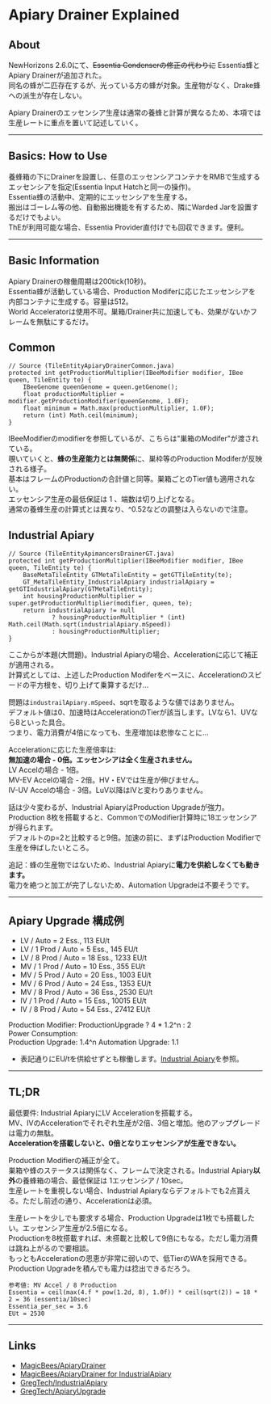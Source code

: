 
# Apiary Drainer Explained

## About
NewHorizons 2.6.0にて、<s>Essentia Condenserの修正の代わりに</s> Essentia蜂とApiary Drainerが追加された。  
同名の蜂が二匹存在するが、光っている方の蜂が対象。生産物がなく、Drake蜂への派生が存在しない。  

Apiary Drainerのエッセンシア生産は通常の養蜂と計算が異なるため、本項では生産レートに重点を置いて記述していく。  

---

## Basics: How to Use
養蜂箱の下にDrainerを設置し、任意のエッセンシアコンテナをRMBで生成するエッセンシアを指定(Essentia Input Hatchと同一の操作)。  
Essentia蜂の活動中、定期的にエッセンシアを生産する。  
搬出はゴーレム等の他、自動搬出機能を有するため、隣にWarded Jarを設置するだけでもよい。  
ThEが利用可能な場合、Essentia Provider直付けでも回収できます。便利。  

---

## Basic Information
Apiary Drainerの稼働周期は200tick(10秒)。  
Essentia蜂が活動している場合、Production Modiferに応じたエッセンシアを内部コンテナに生成する。容量は512。  
World Acceleratorは使用不可。巣箱/Drainer共に加速しても、効果がないかフレームを無駄にするだけ。  


## Common
```
// Source (TileEntityApiaryDrainerCommon.java)
protected int getProductionMultiplier(IBeeModifier modifier, IBee queen, TileEntity te) {
    IBeeGenome queenGenome = queen.getGenome();
    float productionMultiplier = modifier.getProductionModifier(queenGenome, 1.0F);
    float minimum = Math.max(productionMultiplier, 1.0F);
    return (int) Math.ceil(minimum);
}
```
IBeeModifierのmodifierを参照しているが、こちらは"巣箱のModifer"が渡されている。  
覗いていくと、**蜂の生産能力とは無関係**に、巣枠等のProduction Modiferが反映される様子。  
基本はフレームのProductionの合計値と同等。巣箱ごとのTier値も適用されない。  
エッセンシア生産の最低保証は 1 、端数は切り上げとなる。  
通常の養蜂生産の計算式とは異なり、^0.52などの調整は入らないので注意。  


## Industrial Apiary
```
// Source (TileEntityApimancersDrainerGT.java)
protected int getProductionMultiplier(IBeeModifier modifier, IBee queen, TileEntity te) {
    BaseMetaTileEntity GTMetaTileEntity = getGTTileEntity(te);
    GT_MetaTileEntity_IndustrialApiary industrialApiary = getGTIndustrialApiary(GTMetaTileEntity);
    int housingProductionMultiplier = super.getProductionMultiplier(modifier, queen, te);
    return industrialApiary != null
            ? housingProductionMultiplier * (int) Math.ceil(Math.sqrt(industrialApiary.mSpeed))
            : housingProductionMultiplier;
}
```
ここからが本題(大問題)。Industrial Apiaryの場合、Accelerationに応じて補正が適用される。  
計算式としては、上述したProduction Modiferをベースに、Accelerationのスピードの平方根を、切り上げて乗算するだけ...  

問題は```industrailApiary.mSpeed```、sqrtを取るような値ではありません。  
デフォルト値は0、加速時はAccelerationのTierが該当します。LVなら1、UVなら8といった具合。  
つまり、電力消費が4倍になっても、生産増加は悲惨なことに...  

Accelerationに応じた生産倍率は:  
**無加速の場合 - 0倍。エッセンシアは全く生産されません。**  
LV Accelの場合 - 1倍。  
MV-EV Accelの場合 - 2倍。HV・EVでは生産が伸びません。  
IV-UV Accelの場合 - 3倍。LuV以降はIVと変わりありません。  

話は少々変わるが、Industrial ApiaryはProduction Upgradeが強力。  
Production 8枚を搭載すると、CommonでのModifier計算時に18エッセンシアが得られます。  
デフォルトのp=2と比較すると9倍。加速の前に、まずはProduction Modifierで生産を伸ばしたいところ。  

追記：蜂の生産物ではないため、Industrial Apiaryに**電力を供給しなくても動きます。**  
電力を絶つと加工が完了しないため、Automation Upgradeは不要そうです。  

---

## Apiary Upgrade 構成例
- LV / Auto = 2 Ess., 113 EU/t
- LV / 1 Prod / Auto = 5 Ess., 145 EU/t
- LV / 8 Prod / Auto = 18 Ess., 1233 EU/t
- MV / 1 Prod / Auto = 10 Ess., 355 EU/t
- MV / 5 Prod / Auto = 20 Ess., 1003 EU/t
- MV / 6 Prod / Auto = 24 Ess., 1353 EU/t
- MV / 8 Prod / Auto = 36 Ess., 2530 EU/t
- IV / 1 Prod / Auto = 15 Ess., 10015 EU/t
- IV / 8 Prod / Auto = 54 Ess., 27412 EU/t

Production Modifier: ProductionUpgrade ? 4 * 1.2^n : 2  
Power Consumption:  
Production Upgrade: 1.4^n
Automation Upgrade: 1.1

- 表記通りにEU/tを供給せずとも稼働します。[Industrial Apiary](#industrial-apiary)を参照。

---

## TL;DR
最低要件: Industrial ApiaryにLV Accelerationを搭載する。  
MV、IVのAccelerationでそれぞれ生産が2倍、3倍と増加。他のアップグレードは電力の無駄。  
**Accelerationを搭載しないと、0倍となりエッセンシアが生産できない。**  

Production Modifierの補正が全て。  
巣箱や蜂のステータスは関係なく、フレームで決定される。Industrial Apiary**以外**の養蜂箱の場合、最低保証は 1エッセンシア / 10sec。  
生産レートを重視しない場合、Industrial Apiaryならデフォルトでも2点貰える。ただし前述の通り、Accelerationは必須。  

生産レートを少しでも要求する場合、Production Upgradeは1枚でも搭載したい。エッセンシア生産が2.5倍になる。  
Productionを8枚搭載すれば、未搭載と比較して9倍にもなる。ただし電力消費は跳ね上がるので要相談。  
もっともAccelerationの恩恵が非常に弱いので、低TierのWAを採用できる。Production Upgradeを積んでも電力は捻出できるだろう。  

```
参考値: MV Accel / 8 Production
Essentia = ceil(max(4.f * pow(1.2d, 8), 1.0f)) * ceil(sqrt(2)) = 18 * 2 = 36 (essentia/10sec)
Essentia_per_sec = 3.6
EUt = 2530
```

---

## Links
- [MagicBees/ApiaryDrainer](https://github.com/GTNewHorizons/MagicBees/blob/master/src/main/java/magicbees/tileentity/TileEntityApimancersDrainerCommon.java)  
- [MagicBees/ApiaryDrainer for IndustrialApiary](https://github.com/GTNewHorizons/MagicBees/blob/master/src/main/java/magicbees/tileentity/TileEntityApimancersDrainerGT.java)  
- [GregTech/IndustrialApiary](https://github.com/GTNewHorizons/GT5-Unofficial/blob/master/src/main/java/gregtech/common/tileentities/machines/basic/GT_MetaTileEntity_IndustrialApiary.java)  
- [GregTech/ApiaryUpgrade](https://github.com/GTNewHorizons/GT5-Unofficial/blob/master/src/main/java/gregtech/api/util/GT_ApiaryUpgrade.java)  
